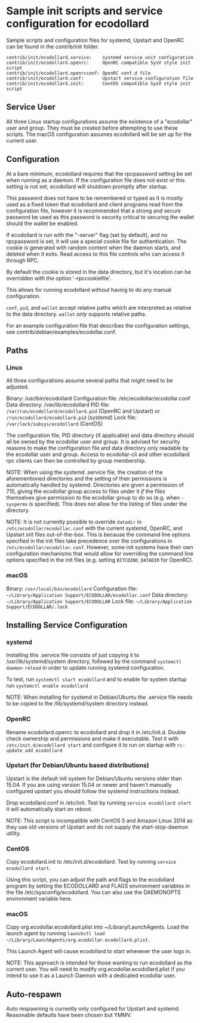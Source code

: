 Sample init scripts and service configuration for ecodollard
==========================================================

Sample scripts and configuration files for systemd, Upstart and OpenRC
can be found in the contrib/init folder.

    contrib/init/ecodollard.service:    systemd service unit configuration
    contrib/init/ecodollard.openrc:     OpenRC compatible SysV style init script
    contrib/init/ecodollard.openrcconf: OpenRC conf.d file
    contrib/init/ecodollard.conf:       Upstart service configuration file
    contrib/init/ecodollard.init:       CentOS compatible SysV style init script

Service User
---------------------------------

All three Linux startup configurations assume the existence of a "ecodollar" user
and group.  They must be created before attempting to use these scripts.
The macOS configuration assumes ecodollard will be set up for the current user.

Configuration
---------------------------------

At a bare minimum, ecodollard requires that the rpcpassword setting be set
when running as a daemon.  If the configuration file does not exist or this
setting is not set, ecodollard will shutdown promptly after startup.

This password does not have to be remembered or typed as it is mostly used
as a fixed token that ecodollard and client programs read from the configuration
file, however it is recommended that a strong and secure password be used
as this password is security critical to securing the wallet should the
wallet be enabled.

If ecodollard is run with the "-server" flag (set by default), and no rpcpassword is set,
it will use a special cookie file for authentication. The cookie is generated with random
content when the daemon starts, and deleted when it exits. Read access to this file
controls who can access it through RPC.

By default the cookie is stored in the data directory, but it's location can be overridden
with the option '-rpccookiefile'.

This allows for running ecodollard without having to do any manual configuration.

`conf`, `pid`, and `wallet` accept relative paths which are interpreted as
relative to the data directory. `wallet` *only* supports relative paths.

For an example configuration file that describes the configuration settings,
see contrib/debian/examples/ecodollar.conf.

Paths
---------------------------------

### Linux

All three configurations assume several paths that might need to be adjusted.

Binary:              /usr/bin/ecodollard
Configuration file:  /etc/ecodollar/ecodollar.conf
Data directory:      /var/lib/ecodollard
PID file:            `/var/run/ecodollard/ecodollard.pid` (OpenRC and Upstart) or `/run/ecodollard/ecodollard.pid` (systemd)
Lock file:           `/var/lock/subsys/ecodollard` (CentOS)

The configuration file, PID directory (if applicable) and data directory
should all be owned by the ecodollar user and group.  It is advised for security
reasons to make the configuration file and data directory only readable by the
ecodollar user and group.  Access to ecodollar-cli and other ecodollard rpc clients
can then be controlled by group membership.

NOTE: When using the systemd .service file, the creation of the aforementioned
directories and the setting of their permissions is automatically handled by
systemd. Directories are given a permission of 710, giving the ecodollar group
access to files under it _if_ the files themselves give permission to the
ecodollar group to do so (e.g. when `-sysperms` is specified). This does not allow
for the listing of files under the directory.

NOTE: It is not currently possible to override `datadir` in
`/etc/ecodollar/ecodollar.conf` with the current systemd, OpenRC, and Upstart init
files out-of-the-box. This is because the command line options specified in the
init files take precedence over the configurations in
`/etc/ecodollar/ecodollar.conf`. However, some init systems have their own
configuration mechanisms that would allow for overriding the command line
options specified in the init files (e.g. setting `BITCOIND_DATADIR` for
OpenRC).

### macOS

Binary:              `/usr/local/bin/ecodollard`
Configuration file:  `~/Library/Application Support/ECODOLLAR/ecodollar.conf`
Data directory:      `~/Library/Application Support/ECODOLLAR`
Lock file:           `~/Library/Application Support/ECODOLLAR/.lock`

Installing Service Configuration
-----------------------------------

### systemd

Installing this .service file consists of just copying it to
/usr/lib/systemd/system directory, followed by the command
`systemctl daemon-reload` in order to update running systemd configuration.

To test, run `systemctl start ecodollard` and to enable for system startup run
`systemctl enable ecodollard`

NOTE: When installing for systemd in Debian/Ubuntu the .service file needs to be copied to the /lib/systemd/system directory instead.

### OpenRC

Rename ecodollard.openrc to ecodollard and drop it in /etc/init.d.  Double
check ownership and permissions and make it executable.  Test it with
`/etc/init.d/ecodollard start` and configure it to run on startup with
`rc-update add ecodollard`

### Upstart (for Debian/Ubuntu based distributions)

Upstart is the default init system for Debian/Ubuntu versions older than 15.04. If you are using version 15.04 or newer and haven't manually configured upstart you should follow the systemd instructions instead.

Drop ecodollard.conf in /etc/init.  Test by running `service ecodollard start`
it will automatically start on reboot.

NOTE: This script is incompatible with CentOS 5 and Amazon Linux 2014 as they
use old versions of Upstart and do not supply the start-stop-daemon utility.

### CentOS

Copy ecodollard.init to /etc/init.d/ecodollard. Test by running `service ecodollard start`.

Using this script, you can adjust the path and flags to the ecodollard program by
setting the ECODOLLARD and FLAGS environment variables in the file
/etc/sysconfig/ecodollard. You can also use the DAEMONOPTS environment variable here.

### macOS

Copy org.ecodollar.ecodollard.plist into ~/Library/LaunchAgents. Load the launch agent by
running `launchctl load ~/Library/LaunchAgents/org.ecodollar.ecodollard.plist`.

This Launch Agent will cause ecodollard to start whenever the user logs in.

NOTE: This approach is intended for those wanting to run ecodollard as the current user.
You will need to modify org.ecodollar.ecodollard.plist if you intend to use it as a
Launch Daemon with a dedicated ecodollar user.

Auto-respawn
-----------------------------------

Auto respawning is currently only configured for Upstart and systemd.
Reasonable defaults have been chosen but YMMV.
